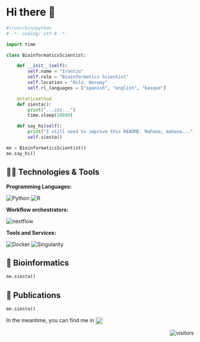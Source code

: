 # Hi there 👋


```python
#!/usr/bin/python
# -*- coding: utf-8 -*-

import time

class BioinformaticsScientist:

    def __init__(self):
        self.name = "Irantzu"
        self.role = "Bioinformatics Scientist"
        self.location = "Oslo, Norway"
        self.rl_languages = ["spanish", "english", "basque"]

    @staticmethod
    def siesta():
        print("...zzz...")
        time.sleep(10000)

    def say_hi(self):
        print("I still need to improve this README. Mañana, mañana...")
        self.siesta()

me = BioinformaticsScientist()
me.say_hi()
```

## 👩‍💻 Technologies & Tools

**Programming Languages:**

![Python](https://img.shields.io/badge/Code-Python-informational?style=flat&logo=python&logoColor=white&color=6f97cf)
![R](https://img.shields.io/badge/Code-R-informational?style=flat&logo=R&logoColor=white&color=6f97cf)

**Workflow orchestrators:**

![nextflow](https://img.shields.io/badge/Code-nextflow-informational?style=flat&logo=nextflow&logoColor=white&color=6f97cf)

**Tools and Services:**

![Docker](https://img.shields.io/badge/Tools-Docker-informational?style=flat&logo=docker&logoColor=white&color=6f97cf)
![Singularity](https://img.shields.io/badge/Tools-Singularity-informational?style=flat&logo=singularity&logoColor=white&color=6f97cf)

## 🧬 Bioinformatics

```python
me.siesta()
```

## 📝 Publications

```python
me.siesta()
```

<p align="left">
  In the meantime, you can find me in 
  <a href="https://www.linkedin.com/in/irantzuanzar/">
    <img height="20" align="center" src="https://img.shields.io/badge/LinkedIn-blue?style=for-the-badge&logo=linkedin&logoColor=white&color=6f97cf" alt="LinkedIn Badge" />
  </a>
</p>


<p align="right">
  <img alt="visitors" src="https://visitor-badge.laobi.icu/badge?page_id=iranmdl.iranmdl" />
</p>




